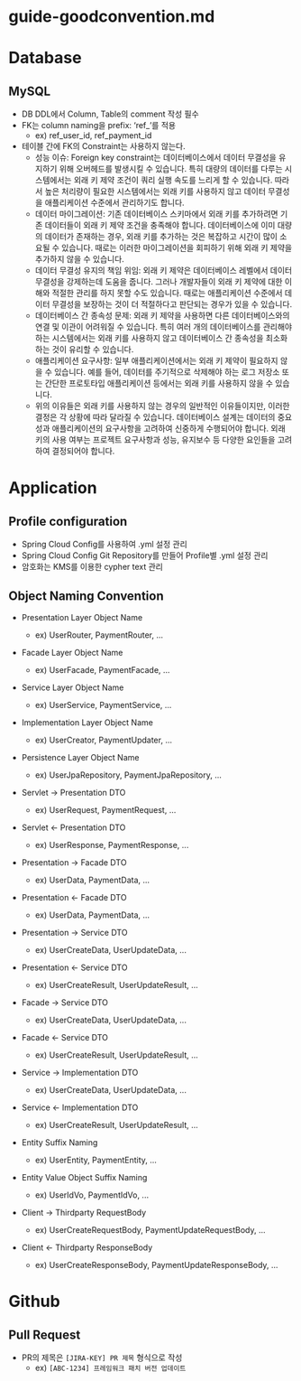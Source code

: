 # guide-goodconvention.md

# Database

## MySQL

- DB DDL에서 Column, Table의 comment 작성 필수
- FK는 column naming을 prefix: ‘ref_’를 적용
    - ex) ref_user_id, ref_payment_id
- 테이블 간에 FK의 Constraint는 사용하지 않는다.
    - 성능 이슈: Foreign key constraint는 데이터베이스에서 데이터 무결성을 유지하기 위해 오버헤드를 발생시킬 수 있습니다. 특히 대량의 데이터를 다루는 시스템에서는 외래 키 제약 조건이 쿼리
      실행 속도를 느리게 할 수 있습니다. 따라서 높은 처리량이 필요한 시스템에서는 외래 키를 사용하지 않고 데이터 무결성을 애플리케이션 수준에서 관리하기도 합니다.
    - 데이터 마이그레이션: 기존 데이터베이스 스키마에서 외래 키를 추가하려면 기존 데이터들이 외래 키 제약 조건을 충족해야 합니다. 데이터베이스에 이미 대량의 데이터가 존재하는 경우, 외래 키를 추가하는 것은
      복잡하고 시간이 많이 소요될 수 있습니다. 때로는 이러한 마이그레이션을 회피하기 위해 외래 키 제약을 추가하지 않을 수 있습니다.
    - 데이터 무결성 유지의 책임 위임: 외래 키 제약은 데이터베이스 레벨에서 데이터 무결성을 강제하는데 도움을 줍니다. 그러나 개발자들이 외래 키 제약에 대한 이해와 적절한 관리를 하지 못할 수도 있습니다.
      때로는 애플리케이션 수준에서 데이터 무결성을 보장하는 것이 더 적절하다고 판단되는 경우가 있을 수 있습니다.
    - 데이터베이스 간 종속성 문제: 외래 키 제약을 사용하면 다른 데이터베이스와의 연결 및 이관이 어려워질 수 있습니다. 특히 여러 개의 데이터베이스를 관리해야 하는 시스템에서는 외래 키를 사용하지 않고
      데이터베이스 간 종속성을 최소화하는 것이 유리할 수 있습니다.
    - 애플리케이션 요구사항: 일부 애플리케이션에서는 외래 키 제약이 필요하지 않을 수 있습니다. 예를 들어, 데이터를 주기적으로 삭제해야 하는 로그 저장소 또는 간단한 프로토타입 애플리케이션 등에서는 외래 키를
      사용하지 않을 수 있습니다.
    - 위의 이유들은 외래 키를 사용하지 않는 경우의 일반적인 이유들이지만, 이러한 결정은 각 상황에 따라 달라질 수 있습니다. 데이터베이스 설계는 데이터의 중요성과 애플리케이션의 요구사항을 고려하여 신중하게
      수행되어야 합니다. 외래 키의 사용 여부는 프로젝트 요구사항과 성능, 유지보수 등 다양한 요인들을 고려하여 결정되어야 합니다.

# Application

## Profile configuration

- Spring Cloud Config를 사용하여 .yml 설정 관리
- Spring Cloud Config Git Repository를 만들어 Profile별 .yml 설정 관리
- 암호화는 KMS를 이용한 cypher text 관리

## Object Naming Convention

- Presentation Layer Object Name
    - ex) UserRouter, PaymentRouter, ...
- Facade Layer Object Name
    - ex) UserFacade, PaymentFacade, ...
- Service Layer Object Name
    - ex) UserService, PaymentService, ...
- Implementation Layer Object Name
    - ex) UserCreator, PaymentUpdater, ...
- Persistence Layer Object Name
    - ex) UserJpaRepository, PaymentJpaRepository, ...

- Servlet -> Presentation DTO
    - ex) UserRequest, PaymentRequest, ...
- Servlet <- Presentation DTO
    - ex) UserResponse, PaymentResponse, ...

- Presentation -> Facade DTO
    - ex) UserData, PaymentData, ...
- Presentation <- Facade DTO
    - ex) UserData, PaymentData, ...

- Presentation -> Service DTO
    - ex) UserCreateData, UserUpdateData, ...
- Presentation <- Service DTO
    - ex) UserCreateResult, UserUpdateResult, ...

- Facade -> Service DTO
    - ex) UserCreateData, UserUpdateData, ...
- Facade <- Service DTO
    - ex) UserCreateResult, UserUpdateResult, ...

- Service -> Implementation DTO
    - ex) UserCreateData, UserUpdateData, ...
- Service <- Implementation DTO
    - ex) UserCreateResult, UserUpdateResult, ...

- Entity Suffix Naming
    - ex) UserEntity, PaymentEntity, ...
- Entity Value Object Suffix Naming
    - ex) UserIdVo, PaymentIdVo, ...

- Client -> Thirdparty RequestBody
    - ex) UserCreateRequestBody, PaymentUpdateRequestBody, ...
- Client <- Thirdparty ResponseBody
    - ex) UserCreateResponseBody, PaymentUpdateResponseBody, ...

# Github

## Pull Request

- PR의 제목은 `[JIRA-KEY] PR 제목` 형식으로 작성
    - ex) `[ABC-1234] 프레임워크 패치 버전 업데이트`
